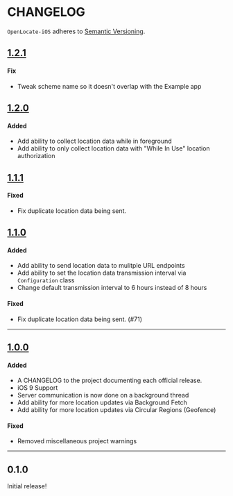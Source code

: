 # CHANGELOG

`OpenLocate-iOS` adheres to [Semantic Versioning](http://semver.org/).

## [1.2.1](https://github.com/OpenLocate/openlocate-ios/tag/1.2.1)

#### Fix

- Tweak scheme name so it doesn't overlap with the Example app

## [1.2.0](https://github.com/OpenLocate/openlocate-ios/tag/1.2.0)

#### Added

- Add ability to collect location data while in foreground
- Add ability to only collect location data with "While In Use" location authorization

## [1.1.1](https://github.com/OpenLocate/openlocate-ios/tag/1.1.1)

#### Fixed

- Fix duplicate location data being sent.

## [1.1.0](https://github.com/OpenLocate/openlocate-ios/tag/1.1.0)

#### Added

- Add ability to send location data to mulitple URL endpoints
- Add ability to set the location data transmission interval via `Configuration` class
- Change default transmission interval to 6 hours instead of 8 hours

#### Fixed

- Fix duplicate location data being sent. (#71)

---

## [1.0.0](https://github.com/OpenLocate/openlocate-ios/tag/1.0.0)

#### Added

- A CHANGELOG to the project documenting each official release.
- iOS 9 Support
- Server communication is now done on a background thread
- Add ability for more location updates via Background Fetch
- Add ability for more location updates via Circular Regions (Geofence)

#### Fixed

- Removed miscellaneous project warnings

---

## 0.1.0

Initial release!
